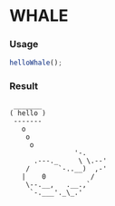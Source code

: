 
WHALE
===

### Usage

```js
helloWhale();
```

### Result

```
 _______
( hello )
 -------
   o
    o
     o
                '-.
      .---._     \ \.--'
    /       `-..__)  ,-'
   |    0           /
    \--.__,   .__.,`
     `-.___'._\_.'

```
    